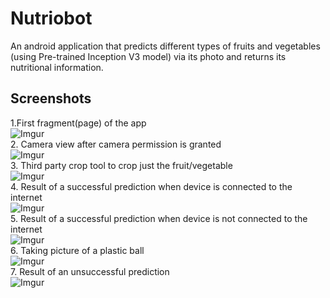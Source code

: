 # Nutriobot
An android application that predicts different types of fruits and vegetables (using Pre-trained Inception V3 model) via its photo and returns its nutritional information.
## Screenshots
1.First fragment(page) of the app  
![Imgur](https://i.imgur.com/PIZupoY.png)  
2. Camera view after camera permission is granted  
![Imgur](https://i.imgur.com/NPbvzRw.png)  
3. Third party crop tool to crop just the fruit/vegetable  
![Imgur](https://i.imgur.com/m6Bat66.png)  
4. Result of a successful prediction when device is connected to the internet  
![Imgur](https://i.imgur.com/SjFFUzP.png)  
5. Result of a successful prediction when device is not connected to the internet  
![Imgur](https://i.imgur.com/uTC7Kat.png)  
6. Taking picture of a plastic ball  
![Imgur](https://i.imgur.com/p1K235Z.png)  
7. Result of an unsuccessful prediction  
![Imgur](https://i.imgur.com/S1KL6SN.png)  
